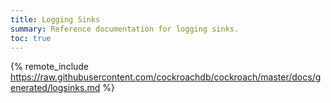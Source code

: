 ```yaml
---
title: Logging Sinks
summary: Reference documentation for logging sinks.
toc: true
---
```


{% remote_include https://raw.githubusercontent.com/cockroachdb/cockroach/master/docs/generated/logsinks.md %}